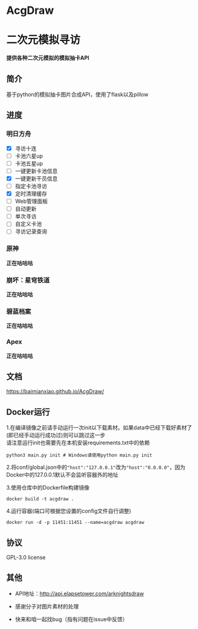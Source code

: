 # AcgDraw

# 二次元模拟寻访

**提供各种二次元模拟的模拟抽卡API**

## 简介

基于python的模拟抽卡图片合成API，使用了flask以及pillow

## 进度

### 明日方舟
- [x] 寻访十连
- [ ] 卡池六星up
- [ ] 卡池五星up
- [ ] 一键更新卡池信息
- [x] 一键更新干员信息
- [ ] 指定卡池寻访
- [x] 定时清理缓存
- [ ] Web管理面板
- [ ] 自动更新
- [ ] 单次寻访
- [ ] 自定义卡池
- [ ] 寻访记录查询

### 原神
**正在咕咕咕**

### 崩坏：星穹铁道
**正在咕咕咕**

### 碧蓝档案
**正在咕咕咕**

### Apex
**正在咕咕咕**

## 文档

https://baimianxiao.github.io/AcgDraw/

## Docker运行
1.在编译镜像之前请手动运行一次init以下载素材。如果data中已经下载好素材了(即已经手动运行成功过)则可以跳过这一步 \
请注意运行init也需要先在本机安装requirements.txt中的依赖
```shell
python3 main.py init # Windows请使用python main.py init
```
2.将conf/global.json中的`"host":"127.0.0.1"`改为`"host":"0.0.0.0"`，因为Docker中的127.0.0.1默认不会监听容器外的地址

3.使用仓库中的Dockerfile构建镜像
```shell
docker build -t acgdraw .
```
4.运行容器(端口可根据您设置的config文件自行调整)
```shell
docker run -d -p 11451:11451 --name=acgdraw acgdraw
```

## 协议
GPL-3.0 license

## 其他

- API地址：<http://api.elapsetower.com/arknightsdraw>

- 感谢分子对图片素材的处理

- 快来和咱一起找bug（指有问题在issue中反馈）
